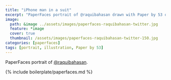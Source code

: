 ```yaml
---
title: "iPhone man in a suit"
excerpt: "PaperFaces portrait of @raquibahasan drawn with Paper by 53 on an iPad."
image: 
  path: &image ../assets/images/paperfaces-raquibahasan-twitter.jpg 
  feature: *image
  cover: true
  thumbnail: /assets/images/paperfaces-raquibahasan-twitter-150.jpg
categories: [paperfaces]
tags: [portrait, illustration, Paper by 53]
---
```


PaperFaces portrait of [@raquibahasan](https://twitter.com/raquibahasan).

{% include boilerplate/paperfaces.md %}
